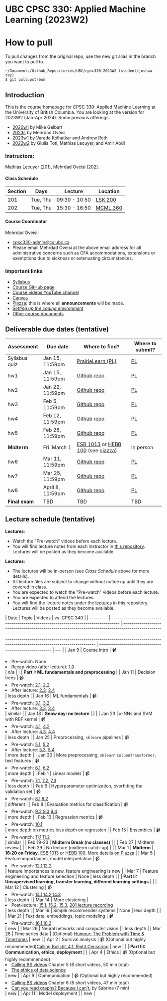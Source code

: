 # UBC CPSC 330: Applied Machine Learning (2023W2)

# How to pull

To pull changes from the original repo, use the new git alias in the branch you want to pull to.

```
~/Documents/Github_Repositories/UBC/cpsc330-2023W2 (student/joshua-tay)
$ git pullupstream
```

## Introduction

This is the course homepage for CPSC 330: Applied Machine Learning at the University of British Columbia. You are looking at the version for 2023W2 (Jan-Apr 2024). Some previous offerings:

- [2020w1](https://github.com/UBC-CS/cpsc330/tree/v2.0) by Mike Gelbart
- [2023s](https://github.com/UBC-CS/cpsc330-2023s) by Mehrdad Oveisi
- [2023w1](https://github.com/UBC-CS/cpsc330-2023W1) by Varada Kolhatkar and Andrew Roth
- [2022w2](https://github.com/UBC-CS/cpsc330-2022W2) by Giulia Toti, Mathias Lecuyer, and Amir Abdi

### Instructors:

Mathias Lecuyer (201), Mehrdad Oveisi (202).

#### Class Schedule

| Section | Days     | Lecture       | Location                                                                                                                     |
| ------- | -------- | ------------- | ---------------------------------------------------------------------------------------------------------------------------- |
| 201     | Tue, Thu | 09:30 - 10:50 | [LSK 200](https://ssc.adm.ubc.ca/classroomservices/function/viewlocation?userEvent=ShowLocation&buildingID=LSK&roomID=200)   |
| 202     | Tue, Thu | 15:30 - 16:50 | [MCML 360](https://ssc.adm.ubc.ca/classroomservices/function/viewlocation?userEvent=ShowLocation&buildingID=MCML&roomID=360) |

#### Course Coordinator

Mehrdad Oveisi:

- cpsc330-admin@cs.ubc.ca
- Please email Mehrdad Oveisi at the above email address for all administrative concerns such as CFA accommodations, extensions or exemptions due to sickness or extenuating circumstances.

### Important links

- [Syllabus](syllabus.md)
- [Course GitHub page](https://github.com/UBC-CS/cpsc330-2023W2)
- [Course videos YouTube channel](https://www.youtube.com/playlist?list=PLHofvQE1VlGtZoAULxcHb7lOsMved0CuM)
- [Canvas](https://canvas.ubc.ca/courses/130153)
- [Piazza](https://piazza.com/class/lr4y28ceun367s): this is where all **announcements** will be made.
- [_Setting up the coding environment_](https://github.com/UBC-CS/cpsc330-2023W2/blob/main/docs/setup.md)
- [Other course documents](https://github.com/UBC-CS/cpsc330-2023W2/tree/main/docs)

## Deliverable due dates (tentative)

| Assessment     | Due date         | Where to find?                                                                                                                                                                                  | Where to submit?                                                           |
| -------------- | ---------------- | ----------------------------------------------------------------------------------------------------------------------------------------------------------------------------------------------- | -------------------------------------------------------------------------- |
| Syllabus quiz  | Jan 15, 11:59pm  | [PrairieLearn (PL)](https://ca.prairielearn.com/pl/course_instance/6697/assessment/42218)                                                                                                       | [PL](https://ca.prairielearn.com/pl/course_instance/6697/assessment/42218) |
| hw1            | Jan 15, 11:59pm  | [Github repo](https://github.com/UBC-CS/cpsc330-2023W2/tree/main/hw)                                                                                                                            | [PL](https://ca.prairielearn.com/pl/course_instance/6697)                  |
| hw2            | Jan 22, 11:59pm  | [Github repo](https://github.com/UBC-CS/cpsc330-2023W2/tree/main/hw)                                                                                                                            | [PL](https://ca.prairielearn.com/pl/course_instance/6697)                  |
| hw3            | Feb 5, 11:59pm   | [Github repo](https://github.com/UBC-CS/cpsc330-2023W2/tree/main/hw)                                                                                                                            | [PL](https://ca.prairielearn.com/pl/course_instance/6697)                  |
| hw4            | Feb 12, 11:59pm  | [Github repo](https://github.com/UBC-CS/cpsc330-2023W2/tree/main/hw)                                                                                                                            | [PL](https://ca.prairielearn.com/pl/course_instance/6697)                  |
| hw5            | Feb 26, 11:59pm  | [Github repo](https://github.com/UBC-CS/cpsc330-2023W2/tree/main/hw)                                                                                                                            | [PL](https://ca.prairielearn.com/pl/course_instance/6697)                  |
| **Midterm**    | Fri. March 1     | [ESB 1013](https://learningspaces.ubc.ca/classrooms/esb-1013) or [HEBB 100](https://learningspaces.ubc.ca/classrooms/hebb-100) (see [piazza](https://piazza.com/class/lr4y28ceun367s/post/210)) | In person                                                                  |
| hw6            | Mar 11, 11:59pm  | [Github repo](https://github.com/UBC-CS/cpsc330-2023W2/tree/main/hw)                                                                                                                            | [PL](https://ca.prairielearn.com/pl/course_instance/6697)                  |
| hw7            | Mar 25, 11:59pm  | [Github repo](https://github.com/UBC-CS/cpsc330-2023W2/tree/main/hw)                                                                                                                            | [PL](https://ca.prairielearn.com/pl/course_instance/6697)                  |
| hw8            | April 8, 11:59pm | [Github repo](https://github.com/UBC-CS/cpsc330-2023W2/tree/main/hw)                                                                                                                            | [PL](https://ca.prairielearn.com/pl/course_instance/6697)                  |
| **Final exam** | TBD              | TBD                                                                                                                                                                                             | TBD                                                                        |

## Lecture schedule (tentative)

**Lectures**:

- Watch the "Pre-watch" videos before each lecture.
- You will find lecture notes from each instructor in [this repository](https://github.com/UBC-CS/cpsc330-2023W2/tree/main/lectures). Lectures will be posted as they become available.

**Lectures**:

- The lectures will be in-person (see _Class Schedule_ above for more details).
- All lecture files are subject to change without notice up until they are covered in class.
- You are expected to watch the "Pre-watch" videos before each lecture.
- You are expected to attend the lectures.
- You will find the lecture notes under the [lectures](./lectures/) in this repository. Lectures will be posted as they become available.

| Date      | Topic                                                                              | Videos                                                                                                                                                                                                                                                                                                     | vs. CPSC 340                                           |
| --------- | ---------------------------------------------------------------------------------- | ---------------------------------------------------------------------------------------------------------------------------------------------------------------------------------------------------------------------------------------------------------------------------------------------------------- | ------------------------------------------------------ | --- |
| Jan 9     | Course intro                                                                       | 📹 <li>Pre-watch: None</li><li>Recap video (after lecture): [1.0](https://youtu.be/-1hTcS5ZE4w)</li>                                                                                                                                                                                                       | n/a                                                    |
|           | **Part I: ML fundamentals and preprocessing**                                      |
| Jan 11    | Decision trees                                                                     | 📹 <li>Pre-watch: [2.1](https://youtu.be/YNT8n4cXu4A), [2.2](https://youtu.be/6eT5cLL-2Vc)</li> <li>After lecture: [2.3](https://youtu.be/Hcf19Ij35rA), [2.4](https://youtu.be/KEtsfXn4w2E)</li>                                                                                                           | less depth                                             |
| Jan 16    | ML fundamentals                                                                    | 📹 <li> Pre-watch: [3.1](https://youtu.be/iS2hsRRlc2M), [3.2](https://youtu.be/h2AEobwcUQw)</li> <li>After lecture: [3.3](https://youtu.be/4cv8VYonepA), [3.4](https://youtu.be/Ihay8yE5KTI)</li>                                                                                                          | similar                                                |
| Jan 18    | **Snow day: no lecture**                                                           |                                                                                                                                                                                                                                                                                                            |                                                        |
| Jan 23    | $k$-NNs and SVM with RBF kernel                                                    | 📹 <li> Pre-watch: [4.1](https://youtu.be/hCa3EXEUmQk), [4.2](https://youtu.be/bENDqXKJLmg)</li> <li>After lecture: [4.3](https://youtu.be/IRGbqi5S9gQ), [4.4](https://youtu.be/ic_zqOhi020)</li>                                                                                                          | less depth                                             |
| Jan 25    | Preprocessing, `sklearn` pipelines                                                 | 📹 <li> Pre-watch: [5.1](https://youtu.be/xx9HlmzORRk), [5.2](https://youtu.be/G2IXbVzKlt8)</li><li>After lecture: [5.3](https://youtu.be/nWTce7WJSd4), [5.4](https://youtu.be/2mJ9rAhMMl0)</li>                                                                                                           | more depth                                             |
| Jan 30    | More preprocessing, `sklearn` `ColumnTransformer`, text features                   | 📹 <li> Pre-watch: [6.1](https://youtu.be/to2mukSyvLk), [6.2](https://youtu.be/hteVvLwrWZ4)</li>                                                                                                                                                                                                           | more depth                                             |
| Feb 1     | Linear models                                                                      | 📹 <li> Pre-watch: [7.1](https://youtu.be/HXd1U2q4VFA), [7.2](https://youtu.be/56L5z_t22qE), [7.3](https://youtu.be/_OAK5KiGLg0)</li>                                                                                                                                                                      | less depth                                             |
| Feb 6     | Hyperparameter optimization, overfitting the validation set                        | 📹 <li> Pre-watch: [8.1](https://youtu.be/lMWdHZSZMk8),[8.2](https://youtu.be/Z9a9XZ0vQv0)</li>                                                                                                                                                                                                            | different                                              |
| Feb 8     | Evaluation metrics for classification                                              | 📹 <li> Pre-watch: [9.2](https://youtu.be/ZCuCErW5lI8),[9.3](https://youtu.be/XkCTUuoH23c),[9.4](https://youtu.be/jHaKRCFb6Qw)</li>                                                                                                                                                                        | more depth                                             |
| Feb 13    | Regression metrics                                                                 | 📹 <li>Pre-watch: [10.1](https://youtu.be/lgGTKLwNgkQ)</li>                                                                                                                                                                                                                                                | more depth on metrics less depth on regression         |
| Feb 15    | Ensembles                                                                          | 📹 <li>Pre-watch: [11.1](https://youtu.be/8litm1H7DLo),[11.2](https://youtu.be/EkFkY9QB2Hw)</li>                                                                                                                                                                                                           | similar                                                |
| Feb 19-23 | **Midterm Break (no classes)**                                                     |                                                                                                                                                                                                                                                                                                            |
| Feb 27    | Midterm review                                                                     |                                                                                                                                                                                                                                                                                                            |
| Feb 29    | No lecture (midterm catch-up)                                                      |                                                                                                                                                                                                                                                                                                            |
| Mar 1     | **Midterm**                                                                        | **16:20 on Friday**. [ESB 1013](https://learningspaces.ubc.ca/classrooms/esb-1013) or [HEBB 100](https://learningspaces.ubc.ca/classrooms/hebb-100). More details [on Piazza](https://piazza.com/class/lr4y28ceun367s/post/210)                                                                            |
| Mar 5     | Feature importances, model interpretation                                          | 📹 <li>Pre-watch: [12.1](https://youtu.be/xfICsGL7DXE),[12.2](https://youtu.be/tiSN18OmZOo)</li>                                                                                                                                                                                                           | feature importances is new, feature engineering is new |
| Mar 7     | Feature engineering and feature selection                                          | None                                                                                                                                                                                                                                                                                                       | less depth                                             |
|           | **Part II: Unsupervised learning, transfer learning, different learning settings** |                                                                                                                                                                                                                                                                                                            |
| Mar 12    | Clustering                                                                         | 📹 <li>Pre-watch: [14.1](https://youtu.be/caAuUAXwpb8),[14.2](https://youtu.be/s6AvSZ1_l7I),[14.3](https://youtu.be/M5ilrhcL0oY)</li>                                                                                                                                                                      | less depth                                             |
| Mar 14    | More clustering                                                                    | <li> Post-lecture: [15.1](https://youtu.be/1ZwITQyWpkY), [15.2](https://youtu.be/T4NLsrUaRtg), [15.3](https://youtu.be/NM8lFKFZ2IU), [201 lecture recording](https://ubc.zoom.us/rec/share/w5u5E2wogGUTcwYvRbHd-TH7ix4WwY1JXrlvd7WvqD6ERjg7eYOApKcvsn0uZkom.QVa__I6MgP-d4ji_?startTime=1678844657000)</li> | less depth                                             |
| Mar 19    | Simple recommender systems                                                         | None                                                                                                                                                                                                                                                                                                       | less depth                                             |     |
| Mar 21    | Text data, embeddings, topic modeling                                              | 📹 <li>Pre-watch: [16.1](https://youtu.be/GTC_iLPCjdY),[16.2](https://youtu.be/7W5Q8gzNPBc)</li>                                                                                                                                                                                                           | new                                                    |
| Mar 26    | Neural networks and computer vision                                                |                                                                                                                                                                                                                                                                                                            | less depth                                             |
| Mar 28    | Time series data                                                                   | (Optional) [Humour: The Problem with Time & Timezones](https://www.youtube.com/watch?v=-5wpm-gesOY)                                                                                                                                                                                                        | new                                                    |
| Apr 2     | Survival analysis                                                                  | 📹 (Optional but highly recommended)[Calling Bullshit 4.1: Right Censoring](https://www.youtube.com/watch?v=ITWQ5psx9Sw)                                                                                                                                                                                   | new                                                    |
|           | **Part III: Communication, ethics, deployment**                                    |                                                                                                                                                                                                                                                                                                            |
| Apr 4     | Ethics                                                                             | 📹 (Optional but highly recommended) <li>[Calling BS videos](https://www.youtube.com/playlist?list=PLPnZfvKID1Sje5jWxt-4CSZD7bUI4gSPS) Chapter 5 (6 short videos, 50 min total)</li> <li>[The ethics of data science](http://jtleek.com/ads2020/week-15.html)</li>                                         | new                                                    |
| Apr 9     | Communication                                                                      | 📹 (Optional but highly recommended) <li>[Calling BS videos](https://www.youtube.com/playlist?list=PLPnZfvKID1Sje5jWxt-4CSZD7bUI4gSPS) Chapter 6 (6 short videos, 47 min total)</li> <li>[Can you read graphs? Because I can't.](https://www.youtube.com/watch?v=vbDObzI-CTc) by Sabrina (7 min)</li>      | new                                                    |
| Apr 11    | Model deployment                                                                   |                                                                                                                                                                                                                                                                                                            | new                                                    |

